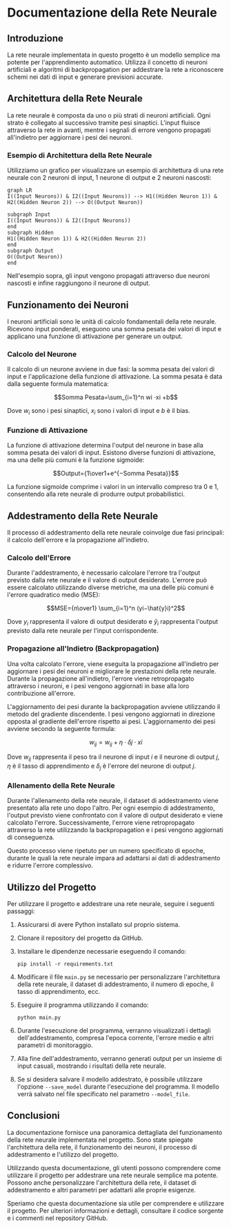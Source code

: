 
# Documentazione della Rete Neurale

## Introduzione

La rete neurale implementata in questo progetto è un modello semplice ma potente per l'apprendimento automatico. Utilizza il concetto di neuroni artificiali e algoritmi di backpropagation per addestrare la rete a riconoscere schemi nei dati di input e generare previsioni accurate.

## Architettura della Rete Neurale

La rete neurale è composta da uno o più strati di neuroni artificiali. Ogni strato è collegato al successivo tramite pesi sinaptici. L'input fluisce attraverso la rete in avanti, mentre i segnali di errore vengono propagati all'indietro per aggiornare i pesi dei neuroni.

### Esempio di Architettura della Rete Neurale

Utilizziamo un grafico per visualizzare un esempio di architettura di una rete neurale con 2 neuroni di input, 1 neurone di output e 2 neuroni nascosti:

```mermaid
graph LR
I((Input Neurons)) & I2((Input Neurons)) --> H1((Hidden Neuron 1)) & H2((Hidden Neuron 2)) --> O((Output Neuron))

subgraph Input
I((Input Neurons)) & I2((Input Neurons))
end
subgraph Hidden
H1((Hidden Neuron 1)) & H2((Hidden Neuron 2))
end
subgraph Output
O((Output Neuron))
end
``` 

Nell'esempio sopra, gli input vengono propagati attraverso due neuroni nascosti e infine raggiungono il neurone di output.

## Funzionamento dei Neuroni

I neuroni artificiali sono le unità di calcolo fondamentali della rete neurale. Ricevono input ponderati, eseguono una somma pesata dei valori di input e applicano una funzione di attivazione per generare un output.

### Calcolo del Neurone

Il calcolo di un neurone avviene in due fasi: la somma pesata dei valori di input e l'applicazione della funzione di attivazione. La somma pesata è data dalla seguente formula matematica:

$$Somma Pesata=\sum_{i=1}^n wi ⋅xi +b$$

Dove $w_i$ sono i pesi sinaptici, $x_i$ sono i valori di input e $b$ è il bias.

### Funzione di Attivazione

La funzione di attivazione determina l'output del neurone in base alla somma pesata dei valori di input. Esistono diverse funzioni di attivazione, ma una delle più comuni è la funzione sigmoide:

$$Output={1\over1+e^{−Somma Pesata}}$$

La funzione sigmoide comprime i valori in un intervallo compreso tra 0 e 1, consentendo alla rete neurale di produrre output probabilistici.

## Addestramento della Rete Neurale

Il processo di addestramento della rete neurale coinvolge due fasi principali: il calcolo dell'errore e la propagazione all'indietro.

### Calcolo dell'Errore

Durante l'addestramento, è necessario calcolare l'errore tra l'output previsto dalla rete neurale e il valore di output desiderato. L'errore può essere calcolato utilizzando diverse metriche, ma una delle più comuni è l'errore quadratico medio (MSE):

$$MSE={n\over1} \sum_{i=1}^n (yi−\hat{y}i)^2$$

Dove $y_i$ rappresenta il valore di output desiderato e $\hat{y}_i$ rappresenta l'output previsto dalla rete neurale per l'input corrispondente.

### Propagazione all'Indietro (Backpropagation)

Una volta calcolato l'errore, viene eseguita la propagazione all'indietro per aggiornare i pesi dei neuroni e migliorare le prestazioni della rete neurale. Durante la propagazione all'indietro, l'errore viene retropropagato attraverso i neuroni, e i pesi vengono aggiornati in base alla loro contribuzione all'errore.

L'aggiornamento dei pesi durante la backpropagation avviene utilizzando il metodo del gradiente discendente. I pesi vengono aggiornati in direzione opposta al gradiente dell'errore rispetto ai pesi. L'aggiornamento dei pesi avviene secondo la seguente formula:

$$w_{ij} =w_{ij}+η⋅δj ⋅xi$$

Dove $w_{ij}$ rappresenta il peso tra il neurone di input $i$ e il neurone di output $j$, $\eta$ è il tasso di apprendimento e $\delta_j$ è l'errore del neurone di output $j$.

### Allenamento della Rete Neurale

Durante l'allenamento della rete neurale, il dataset di addestramento viene presentato alla rete uno dopo l'altro. Per ogni esempio di addestramento, l'output previsto viene confrontato con il valore di output desiderato e viene calcolato l'errore. Successivamente, l'errore viene retropropagato attraverso la rete utilizzando la backpropagation e i pesi vengono aggiornati di conseguenza.

Questo processo viene ripetuto per un numero specificato di epoche, durante le quali la rete neurale impara ad adattarsi ai dati di addestramento e ridurre l'errore complessivo.

## Utilizzo del Progetto

Per utilizzare il progetto e addestrare una rete neurale, seguire i seguenti passaggi:

1.  Assicurarsi di avere Python installato sul proprio sistema.
    
2.  Clonare il repository del progetto da GitHub.
    
3.  Installare le dipendenze necessarie eseguendo il comando:
    
    `pip install -r requirements.txt` 
    
4.  Modificare il file `main.py` se necessario per personalizzare l'architettura della rete neurale, il dataset di addestramento, il numero di epoche, il tasso di apprendimento, ecc.
    
5.  Eseguire il programma utilizzando il comando:
    
    `python main.py`
    
6.  Durante l'esecuzione del programma, verranno visualizzati i dettagli dell'addestramento, compresa l'epoca corrente, l'errore medio e altri parametri di monitoraggio.
    
7.  Alla fine dell'addestramento, verranno generati output per un insieme di input casuali, mostrando i risultati della rete neurale.
    
8.  Se si desidera salvare il modello addestrato, è possibile utilizzare l'opzione `--save_model` durante l'esecuzione del programma. Il modello verrà salvato nel file specificato nel parametro `--model_file`.
    

## Conclusioni

La documentazione fornisce una panoramica dettagliata del funzionamento della rete neurale implementata nel progetto. Sono state spiegate l'architettura della rete, il funzionamento dei neuroni, il processo di addestramento e l'utilizzo del progetto.

Utilizzando questa documentazione, gli utenti possono comprendere come utilizzare il progetto per addestrare una rete neurale semplice ma potente. Possono anche personalizzare l'architettura della rete, il dataset di addestramento e altri parametri per adattarli alle proprie esigenze.

Speriamo che questa documentazione sia utile per comprendere e utilizzare il progetto. Per ulteriori informazioni e dettagli, consultare il codice sorgente e i commenti nel repository GitHub.
